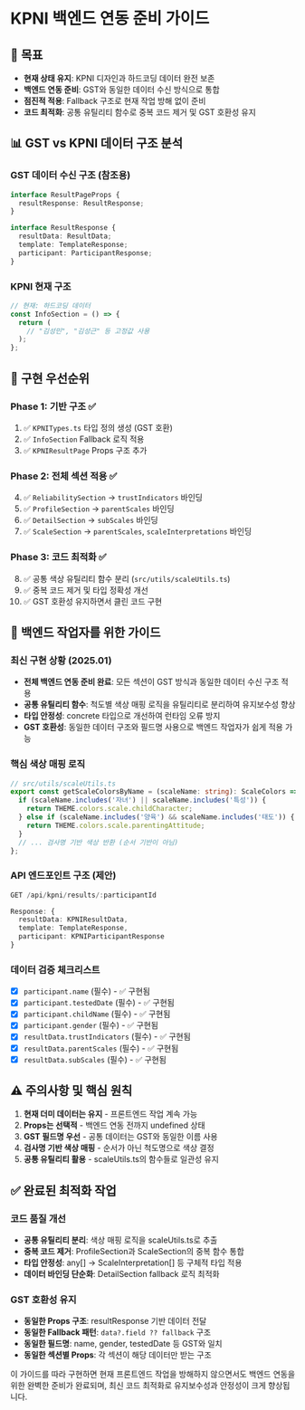 # KPNI 백엔드 연동 준비 가이드

## 🎯 목표
- **현재 상태 유지**: KPNI 디자인과 하드코딩 데이터 완전 보존
- **백엔드 연동 준비**: GST와 동일한 데이터 수신 방식으로 통합
- **점진적 적용**: Fallback 구조로 현재 작업 방해 없이 준비
- **코드 최적화**: 공통 유틸리티 함수로 중복 코드 제거 및 GST 호환성 유지

## 📊 GST vs KPNI 데이터 구조 분석

### GST 데이터 수신 구조 (참조용)
```typescript
interface ResultPageProps {
  resultResponse: ResultResponse;
}

interface ResultResponse {
  resultData: ResultData;
  template: TemplateResponse;
  participant: ParticipantResponse;
}
```

### KPNI 현재 구조
```typescript
// 현재: 하드코딩 데이터
const InfoSection = () => {
  return (
    // "김성민", "김성근" 등 고정값 사용
  );
};
```



## 🔧 구현 우선순위

### Phase 1: 기반 구조 ✅
1. ✅ `KPNITypes.ts` 타입 정의 생성 (GST 호환)
2. ✅ `InfoSection` Fallback 로직 적용
3. ✅ `KPNIResultPage` Props 구조 추가

### Phase 2: 전체 섹션 적용 ✅
4. ✅ `ReliabilitySection` → `trustIndicators` 바인딩
5. ✅ `ProfileSection` → `parentScales` 바인딩  
6. ✅ `DetailSection` → `subScales` 바인딩
7. ✅ `ScaleSection` → `parentScales`, `scaleInterpretations` 바인딩

### Phase 3: 코드 최적화 ✅
8. ✅ 공통 색상 유틸리티 함수 분리 (`src/utils/scaleUtils.ts`)
9. ✅ 중복 코드 제거 및 타입 정확성 개선
10. ✅ GST 호환성 유지하면서 클린 코드 구현


## 🚀 백엔드 작업자를 위한 가이드

### 최신 구현 상황 (2025.01)
- **전체 백엔드 연동 준비 완료**: 모든 섹션이 GST 방식과 동일한 데이터 수신 구조 적용
- **공통 유틸리티 함수**: 척도별 색상 매핑 로직을 유틸리티로 분리하여 유지보수성 향상
- **타입 안정성**: concrete 타입으로 개선하여 런타임 오류 방지
- **GST 호환성**: 동일한 데이터 구조와 필드명 사용으로 백엔드 작업자가 쉽게 적용 가능

### 핵심 색상 매핑 로직
```typescript
// src/utils/scaleUtils.ts
export const getScaleColorsByName = (scaleName: string): ScaleColors => {
  if (scaleName.includes('자녀') || scaleName.includes('특성')) {
    return THEME.colors.scale.childCharacter;
  } else if (scaleName.includes('양육') && scaleName.includes('태도')) {
    return THEME.colors.scale.parentingAttitude;
  }
  // ... 검사명 기반 색상 반환 (순서 기반이 아님)
};
```

### API 엔드포인트 구조 (제안)
```typescript
GET /api/kpni/results/:participantId

Response: {
  resultData: KPNIResultData,
  template: TemplateResponse,
  participant: KPNIParticipantResponse
}
```

### 데이터 검증 체크리스트
- [x] `participant.name` (필수) - ✅ 구현됨
- [x] `participant.testedDate` (필수) - ✅ 구현됨
- [x] `participant.childName` (필수) - ✅ 구현됨
- [x] `participant.gender` (필수) - ✅ 구현됨
- [x] `resultData.trustIndicators` (필수) - ✅ 구현됨
- [x] `resultData.parentScales` (필수) - ✅ 구현됨
- [x] `resultData.subScales` (필수) - ✅ 구현됨

## ⚠️ 주의사항 및 핵심 원칙
1. **현재 더미 데이터는 유지** - 프론트엔드 작업 계속 가능
2. **Props는 선택적** - 백엔드 연동 전까지 undefined 상태
3. **GST 필드명 우선** - 공통 데이터는 GST와 동일한 이름 사용
4. **검사명 기반 색상 매핑** - 순서가 아닌 척도명으로 색상 결정
5. **공통 유틸리티 활용** - scaleUtils.ts의 함수들로 일관성 유지

## ✅ 완료된 최적화 작업

### 코드 품질 개선
- **공통 유틸리티 분리**: 색상 매핑 로직을 scaleUtils.ts로 추출
- **중복 코드 제거**: ProfileSection과 ScaleSection의 중복 함수 통합
- **타입 안정성**: any[] → ScaleInterpretation[] 등 구체적 타입 적용
- **데이터 바인딩 단순화**: DetailSection fallback 로직 최적화

### GST 호환성 유지
- **동일한 Props 구조**: resultResponse 기반 데이터 전달
- **동일한 Fallback 패턴**: `data?.field ?? fallback` 구조
- **동일한 필드명**: name, gender, testedDate 등 GST와 일치
- **동일한 섹션별 Props**: 각 섹션이 해당 데이터만 받는 구조

이 가이드를 따라 구현하면 현재 프론트엔드 작업을 방해하지 않으면서도 백엔드 연동을 위한 완벽한 준비가 완료되며, 최신 코드 최적화로 유지보수성과 안정성이 크게 향상됩니다.
